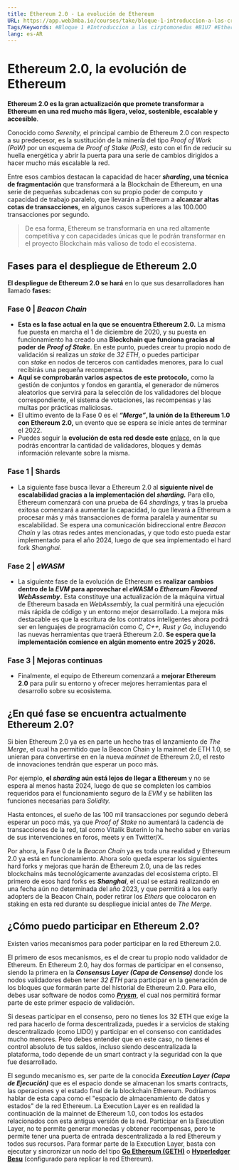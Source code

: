 ```yaml
---
title: Ethereum 2.0 - La evolución de Ethereum
URL: https://app.web3mba.io/courses/take/bloque-1-introduccion-a-las-criptomonedas/texts/36123003-u7-3-ethereum-2-0-la-evolucion-de-ethereum
Tags/Keywords: #Bloque 1 #Introduccion a las cirptomonedas #B1U7 #Ethereum 2.0 #evolución Ethereum #Ethereum
lang: es-AR
---
```

# Ethereum 2.0, la evolución de Ethereum
**Ethereum 2.0 es la gran actualización que promete transformar a Ethereum en una red mucho más ligera, veloz, sostenible, escalable y accesible**.

Conocido como _Serenity,_ el principal cambio de Ethereum 2.0 con respecto a su predecesor, es la sustitución de la minería del tipo _Proof of Work (PoW)_ por un esquema de _Proof of Stake (PoS)_, esto con el fin de reducir su huella energética y abrir la puerta para una serie de cambios dirigidos a hacer mucho más escalable la red.

Entre esos cambios destacan la capacidad de hacer _**sharding**_**, una técnica de fragmentación** que transformará a la Blockchain de Ethereum, en una serie de pequeñas subcadenas con su propio poder de computo y capacidad de trabajo paralelo, que llevarán a Ethereum a **alcanzar altas cotas de transacciones**, en algunos casos superiores a las 100.000 transacciones por segundo.

>De esa forma, Ethereum se transformaría en una red altamente competitiva y con capacidades únicas que le podrán transformar en el proyecto Blockchain más valioso de todo el ecosistema.

## Fases para el despliegue de Ethereum 2.0
**El despliegue de Ethereum 2.0 se hará** en lo que sus desarrolladores han llamado **fases:**

### Fase 0 | _Beacon Chain_
- **Esta es la fase actual en la que se encuentra Ethereum 2.0.** La misma fue puesta en marcha el 1 de diciembre de 2020, y su puesta en funcionamiento ha creado una **Blockchain que funciona gracias al poder de** _**Proof of Stake**_. En este punto, puedes crear tu propio nodo de validación si realizas un _stake_ de _32 ETH_, o puedes participar con _stake_ en nodos de terceros con cantidades menores, para lo cual recibirás una pequeña recompensa.
- **Aquí se comprobarán varios aspectos de este protocolo,** como la gestión de conjuntos y fondos en garantía, el generador de números aleatorios que servirá para la selección de los validadores del bloque correspondiente, el sistema de votaciones, las recompensas y las multas por prácticas maliciosas.
- El ultimo evento de la Fase 0 es el _**“Merge”**_**, la unión de la Ethereum 1.0 con Ethereum 2.0,** un evento que se espera se inicie antes de terminar el 2022.
- Puedes seguir la **evolución de esta red desde este** [enlace](https://beaconcha.in/), en la que podrás encontrar la cantidad de validadores, bloques y demás información relevante sobre la misma.

### Fase 1 | Shards
- La siguiente fase busca llevar a Ethereum 2.0 al **siguiente nivel de escalabilidad gracias a la implementación del _sharding._** Para ello, Ethereum comenzará con una prueba de 64 _shardings_, y tras la prueba exitosa comenzará a aumentar la capacidad, lo que llevará a Ethereum a procesar más y más transacciones de forma paralela y aumentar su escalabilidad. Se espera una comunicación bidireccional entre _Beacon Chain_ y las otras redes antes mencionadas, y que todo esto pueda estar implementado para el año 2024, luego de que sea implementado el hard fork _Shanghai._

### Fase 2 | _eWASM_
- La siguiente fase de la evolución de Ethereum es **realizar cambios dentro de la _EVM_ para aprovechar el _eWASM_ o _Ethereum Flavored WebAssemby_.** Esta constituye una actualización de la máquina virtual de Ethereum basada en _WebAssembly,_ la cual permitirá una ejecución más rápida de código y un entorno mejor desarrollado. La mejora más destacable es que la escritura de los contratos inteligentes ahora podrá ser en lenguajes de programación como _C, C++, Rust y Go,_ incluyendo las nuevas herramientas que traerá Ethereum 2.0. **Se espera que la implementación comience en algún momento entre 2025 y 2026.**

### Fase 3 | Mejoras continuas
- Finalmente, el equipo de Ethereum comenzará a **mejorar Ethereum 2.0** para pulir su entorno y ofrecer mejores herramientas para el desarrollo sobre su ecosistema.

## ¿En qué fase se encuentra actualmente Ethereum 2.0?
Si bien Ethereum 2.0 ya es en parte un hecho tras el lanzamiento de _The Merge_, el cual ha permitido que la Beacon Chain y la mainnet de ETH 1.0, se unieran para convertirse en en la nueva _mainnet_ de Ethereum 2.0, el resto de innovaciones tendrán que esperar un poco más. 

Por ejemplo, **el _sharding_ aún está lejos de llegar a Ethereum** y no se espera al menos hasta 2024, luego de que se completen los cambios requeridos para el funcionamiento seguro de la _EVM_ y se habiliten las funciones necesarias para _Solidity._ 

Hasta entonces, el sueño de las 100 mil transacciones por segundo deberá esperar un poco más, ya que _Proof of Stake_ no aumentará la cadencia de transacciones de la red, tal como Vitalik Buterin lo ha hecho saber en varias de sus intervenciones en foros, meets y en Twitter/X. 

Por ahora, la Fase 0 de la _Beacon Chain_ ya es toda una realidad y Ethereum 2.0 ya está en funcionamiento. Ahora solo queda esperar los siguientes hard forks y mejoras que harán de Ethereum 2.0, una de las redes blockchains más tecnológicamente avanzadas del ecosistema cripto. El primero de esos hard forks es **_Shanghai_**, el cual se estará realizando en una fecha aún no determinada del año 2023, y que permitirá a los early adopters de la Beacon Chain, poder retirar los _Ethers_ que colocaron en staking en esta red durante su despliegue inicial antes de _The Merge_. 

## ¿Cómo puedo participar en Ethereum 2.0?
Existen varios mecanismos para poder participar en la red Ethereum 2.0.

El primero de esos mecanismos, es el de crear tu propio nodo validador de Ethereum. En Ethereum 2.0, hay dos formas de participar en el consenso, siendo la primera en la _**Consensus Layer (Capa de Consenso)**_ donde los nodos validadores deben tener _32 ETH_ para participar en la generación de los bloques que formarán parte del historial de Ethereum 2.0. Para ello, debes usar software de nodos como [**_Prysm_**](https://prysmaticlabs.com/), el cual nos permitirá formar parte de este primer espacio de validación.

Si deseas participar en el consenso, pero no tienes los 32 ETH que exige la red para hacerlo de forma descentralizada, puedes ir a servicios de staking descentralizado (como LIDO) y participar en el consenso con cantidades mucho menores. Pero debes entender que en este caso, no tienes el control absoluto de tus saldos, incluso siendo descentralizada la plataforma, todo depende de un smart contract y la seguridad con la que fue desarrollado.

El segundo mecanismo es, ser parte de la conocida **_Execution Layer (Capa de Ejecución)_** que es el espacio donde se almacenan los smarts contracts, las operaciones y el estado final de la blockchain Ethereum. Podríamos hablar de esta capa como el "espacio de almacenamiento de datos y estados" de la red Ethereum. La Execution Layer es en realidad la continuación de la mainnet de Ethereum 1.0, con todos los estados relacionados con esta antigua versión de la red. Participar en la Execution Layer, no te permite generar monedas y obtener recompensas, pero te permite tener una puerta de entrada descentralizada a la red Ethereum y todos sus recursos. Para formar parte de la Execution Layer, basta con ejecutar y sincronizar un nodo del tipo [**Go Ethereum (GETH)**](https://geth.ethereum.org/) o [**Hyperledger Besu**](https://www.hyperledger.org/projects/besu) (configurado para replicar la red Ethereum).